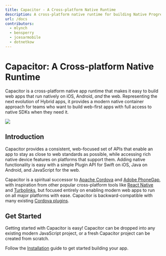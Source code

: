 ```yaml
---
title: Capacitor - A Cross-platform Native Runtime
description: A cross-platform native runtime for building Native Progressive Web Apps for iOS, Android, and beyond
url: /docs
contributors:
  - mlynch
  - bensperry
  - jcesarmobile
  - dotnetkow
---
```


# Capacitor: A Cross-platform Native Runtime

<p class="intro">Capacitor is a cross-platform native app runtime that makes it easy to build web apps that run natively on iOS, Android, <em>and</em> the web. Representing the next evolution of Hybrid apps, it provides a modern native container approach for teams who want to build web-first apps with full access to native SDKs when they need it.</p>

<img src="/assets/img/docs/capacitor-index.png" style="max-height: 360px" />

## Introduction

Capacitor provides a consistent, web-focused set of APIs that enable an app to stay as close to web standards as possible, while accessing rich native device features on platforms that support them. Adding native functionality is easy with a simple Plugin API for Swift on iOS, Java on Android, and JavaScript for the web.

Capacitor is a spiritual successor to [Apache Cordova](https://cordova.apache.org/) and [Adobe PhoneGap](https://phonegap.com/), with inspiration from other popular cross-platform tools like [React Native](http://facebook.github.io/react-native/) and [Turbolinks](https://github.com/turbolinks/turbolinks), but focused entirely on enabling modern web apps to run on all major platforms with ease. Capacitor is backward-compatible with many existing [Cordova plugins](https://cordova.apache.org/plugins/).

## Get Started

Getting started with Capacitor is easy! Capacitor can be dropped into any existing modern JavaScript project, or a fresh Capacitor project can be created from scratch.

Follow the <a href="/docs/getting-started">Installation</a> guide to get started building your app.
